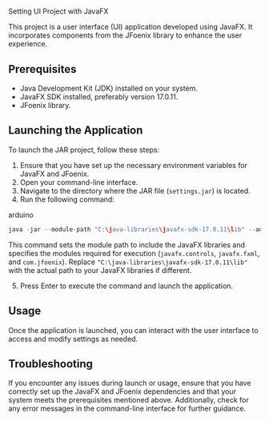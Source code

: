 # 

Setting UI Project with JavaFX

This project is a user interface (UI) application developed using JavaFX. It incorporates components from the JFoenix library to enhance the user experience.

## Prerequisites

- Java Development Kit (JDK) installed on your system.
- JavaFX SDK installed, preferably version 17.0.11.
- JFoenix library.

## Launching the Application

To launch the JAR project, follow these steps:

1. Ensure that you have set up the necessary environment variables for JavaFX and JFoenix.
2. Open your command-line interface.
3. Navigate to the directory where the JAR file (`settings.jar`) is located.
4. Run the following command:

arduino

```java
java -jar --module-path "C:\java-libraries\javafx-sdk-17.0.11\lib" --add-modules javafx.controls,javafx.fxml,com.jfoenix settings.jar
```

This command sets the module path to include the JavaFX libraries and specifies the modules required for execution (`javafx.controls`, `javafx.fxml`, and `com.jfoenix`). Replace `"C:\java-libraries\javafx-sdk-17.0.11\lib"` with the actual path to your JavaFX libraries if different.

5. Press Enter to execute the command and launch the application.

## Usage

Once the application is launched, you can interact with the user interface to access and modify settings as needed.

## Troubleshooting

If you encounter any issues during launch or usage, ensure that you have correctly set up the JavaFX and JFoenix dependencies and that your system meets the prerequisites mentioned above. Additionally, check for any error messages in the command-line interface for further guidance.
